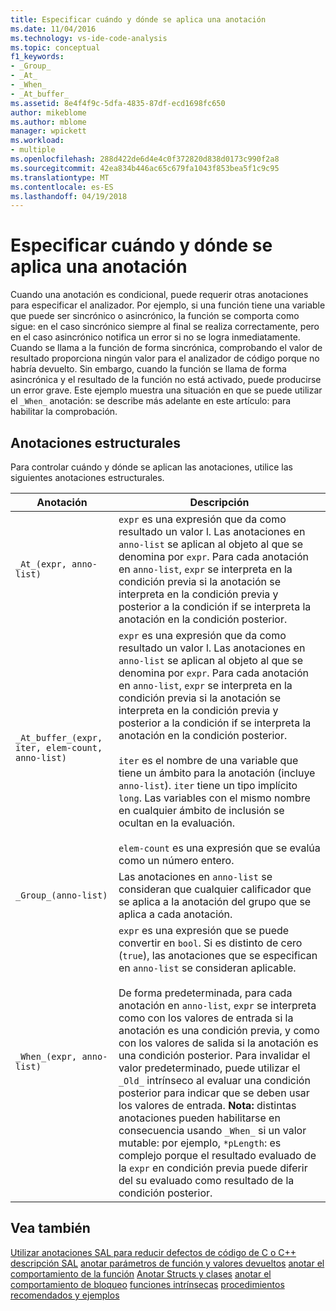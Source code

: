 ```yaml
---
title: Especificar cuándo y dónde se aplica una anotación
ms.date: 11/04/2016
ms.technology: vs-ide-code-analysis
ms.topic: conceptual
f1_keywords:
- _Group_
- _At_
- _When_
- _At_buffer_
ms.assetid: 8e4f4f9c-5dfa-4835-87df-ecd1698fc650
author: mikeblome
ms.author: mblome
manager: wpickett
ms.workload:
- multiple
ms.openlocfilehash: 288d422de6d4e4c0f372820d838d0173c990f2a8
ms.sourcegitcommit: 42ea834b446ac65c679fa1043f853bea5f1c9c95
ms.translationtype: MT
ms.contentlocale: es-ES
ms.lasthandoff: 04/19/2018
---
```

# <a name="specifying-when-and-where-an-annotation-applies"></a>Especificar cuándo y dónde se aplica una anotación
Cuando una anotación es condicional, puede requerir otras anotaciones para especificar el analizador.  Por ejemplo, si una función tiene una variable que puede ser sincrónico o asincrónico, la función se comporta como sigue: en el caso sincrónico siempre al final se realiza correctamente, pero en el caso asincrónico notifica un error si no se logra inmediatamente. Cuando se llama a la función de forma sincrónica, comprobando el valor de resultado proporciona ningún valor para el analizador de código porque no habría devuelto.  Sin embargo, cuando la función se llama de forma asincrónica y el resultado de la función no está activado, puede producirse un error grave. Este ejemplo muestra una situación en que se puede utilizar el `_When_` anotación: se describe más adelante en este artículo: para habilitar la comprobación.

## <a name="structural-annotations"></a>Anotaciones estructurales
 Para controlar cuándo y dónde se aplican las anotaciones, utilice las siguientes anotaciones estructurales.

|Anotación|Descripción|
|----------------|-----------------|
|`_At_(expr, anno-list)`|`expr` es una expresión que da como resultado un valor l. Las anotaciones en `anno-list` se aplican al objeto al que se denomina por `expr`. Para cada anotación en `anno-list`, `expr` se interpreta en la condición previa si la anotación se interpreta en la condición previa y posterior a la condición if se interpreta la anotación en la condición posterior.|
|`_At_buffer_(expr, iter, elem-count, anno-list)`|`expr` es una expresión que da como resultado un valor l. Las anotaciones en `anno-list` se aplican al objeto al que se denomina por `expr`. Para cada anotación en `anno-list`, `expr` se interpreta en la condición previa si la anotación se interpreta en la condición previa y posterior a la condición if se interpreta la anotación en la condición posterior.<br /><br /> `iter` es el nombre de una variable que tiene un ámbito para la anotación (incluye `anno-list`). `iter` tiene un tipo implícito `long`. Las variables con el mismo nombre en cualquier ámbito de inclusión se ocultan en la evaluación.<br /><br /> `elem-count` es una expresión que se evalúa como un número entero.|
|`_Group_(anno-list)`|Las anotaciones en `anno-list` se consideran que cualquier calificador que se aplica a la anotación del grupo que se aplica a cada anotación.|
|`_When_(expr, anno-list)`|`expr` es una expresión que se puede convertir en `bool`. Si es distinto de cero (`true`), las anotaciones que se especifican en `anno-list` se consideran aplicable.<br /><br /> De forma predeterminada, para cada anotación en `anno-list`, `expr` se interpreta como con los valores de entrada si la anotación es una condición previa, y como con los valores de salida si la anotación es una condición posterior. Para invalidar el valor predeterminado, puede utilizar el `_Old_` intrínseco al evaluar una condición posterior para indicar que se deben usar los valores de entrada. **Nota:** distintas anotaciones pueden habilitarse en consecuencia usando `_When_` si un valor mutable: por ejemplo, `*pLength`: es complejo porque el resultado evaluado de la `expr` en condición previa puede diferir del su evaluado como resultado de la condición posterior.|

## <a name="see-also"></a>Vea también
 [Utilizar anotaciones SAL para reducir defectos de código de C o C++](../code-quality/using-sal-annotations-to-reduce-c-cpp-code-defects.md) [descripción SAL](../code-quality/understanding-sal.md) [anotar parámetros de función y valores devueltos](../code-quality/annotating-function-parameters-and-return-values.md) [anotar el comportamiento de la función](../code-quality/annotating-function-behavior.md) [Anotar Structs y clases](../code-quality/annotating-structs-and-classes.md) [anotar el comportamiento de bloqueo](../code-quality/annotating-locking-behavior.md) [funciones intrínsecas](../code-quality/intrinsic-functions.md) [procedimientos recomendados y ejemplos](../code-quality/best-practices-and-examples-sal.md)